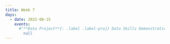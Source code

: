 ```yaml
---
title: Week 7
days:
  - date: 2022-08-15
    events:
      #"**Data Project**{: .label .label-proj} Data Skills Demonstration Part III (Due 12:00 PM PST)":
        null
---
```

